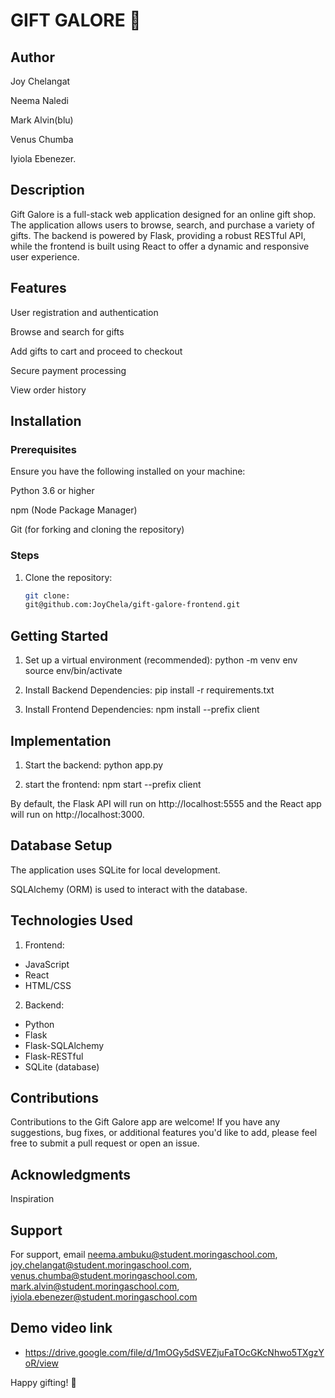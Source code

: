 # GIFT GALORE 🎁

## Author
Joy Chelangat

Neema Naledi

Mark Alvin(blu)

Venus Chumba

Iyiola Ebenezer.

## Description
Gift Galore is a full-stack web application designed for an online gift shop. The application allows users to browse, search, and purchase a variety of gifts. The backend is powered by Flask, providing a robust RESTful API, while the frontend is built using React to offer a dynamic and responsive user experience.

## Features
User registration and authentication

Browse and search for gifts

Add gifts to cart and proceed to checkout

Secure payment processing

View order history

## Installation

### Prerequisites
Ensure you have the following installed on your machine:

Python 3.6 or higher

npm (Node Package Manager)

Git (for forking and cloning the repository)

### Steps
1. Clone the repository:
   ```bash
   git clone:
   git@github.com:JoyChela/gift-galore-frontend.git

## Getting Started
1. Set up a virtual environment (recommended):
python -m venv env
source env/bin/activate

2. Install Backend Dependencies:
pip install -r requirements.txt

3. Install Frontend Dependencies:
npm install --prefix client

## Implementation
1. Start the backend:
python app.py

2. start the frontend:
npm start --prefix client

By default, the Flask API will run on http://localhost:5555 and the React app will run on http://localhost:3000.

## Database Setup
The application uses SQLite for local development.

SQLAlchemy (ORM) is used to interact with the database.

## Technologies Used
1. Frontend:
- JavaScript
- React
- HTML/CSS

2. Backend:
- Python
- Flask
- Flask-SQLAlchemy
- Flask-RESTful
- SQLite (database) 

## Contributions
Contributions to the Gift Galore app are welcome! 
If you have any suggestions, bug fixes, or additional features you'd like to add, please feel free to submit a pull request or open an issue.

## Acknowledgments
Inspiration

## Support
For support, email neema.ambuku@student.moringaschool.com, joy.chelangat@student.moringaschool.com, venus.chumba@student.moringaschool.com, mark.alvin@student.moringaschool.com, iyiola.ebenezer@student.moringaschool.com 
## Demo video link 

- https://drive.google.com/file/d/1mOGy5dSVEZjuFaTOcGKcNhwo5TXgzYoR/view

Happy gifting! 🎁


